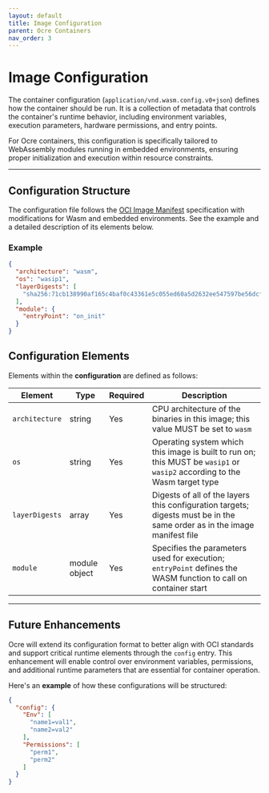 ```yaml
---
layout: default
title: Image Configuration 
parent: Ocre Containers
nav_order: 3
---
```


# Image Configuration

The container configuration (`application/vnd.wasm.config.v0+json`) defines how the container should be run. It is a collection of metadata that controls the container's runtime behavior, including environment variables, execution parameters, hardware permissions, and entry points.

For Ocre containers, this configuration is specifically tailored to WebAssembly modules running in embedded environments, ensuring proper initialization and execution within resource constraints.

---

## Configuration Structure

The configuration file follows the [OCI Image Manifest](https://github.com/opencontainers/image-spec/blob/main/manifest.md)  specification with modifications for Wasm and embedded environments. See the example and a detailed description of its elements below. 

### Example

```json
{
  "architecture": "wasm",
  "os": "wasip1",
  "layerDigests": [
    "sha256:71cb138990af165c4baf0c43361e5c055ed60a5d2632ee547597be56dcfa07e2"
  ],
  "module": {
    "entryPoint": "on_init"
  }
}
```

## Configuration Elements

Elements within the **configuration** are defined as follows:

| Element | Type | Required | Description |
|---------|------|----------|-------------|
| `architecture` | string | Yes | CPU architecture of the binaries in this image; this value MUST be set to `wasm` |
| `os` | string | Yes | Operating system which this image is built to run on; this MUST be `wasip1` or `wasip2` according to the Wasm target type |
| `layerDigests` | array | Yes | Digests of all of the layers this configuration targets; digests must be in the same order as in the image manifest file |
| `module` | module object | Yes | Specifies the parameters used for execution; `entryPoint` defines the WASM function to call on container start |

---

## Future Enhancements

Ocre will extend its configuration format to better align with OCI standards and support critical runtime elements through the `config` entry. This enhancement will enable control over environment variables, permissions, and additional runtime parameters that are essential for container operation. 

Here's an **example** of how these configurations will be structured:

```json
{
  "config": {
    "Env": [
      "name1=val1",
      "name2=val2"
    ],
    "Permissions": [
      "perm1",
      "perm2"
    ]
  }
}
```